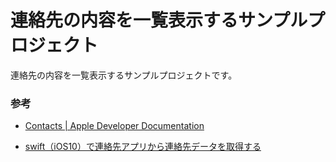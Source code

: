 # 連絡先の内容を一覧表示するサンプルプロジェクト
連絡先の内容を一覧表示するサンプルプロジェクトです。



### 参考

- [Contacts | Apple Developer Documentation](https://developer.apple.com/documentation/contacts)

- [swift（iOS10）で連絡先アプリから連絡先データを取得する](https://qiita.com/kato-i-l/items/0d79e8dcbc15541a5b0f)

